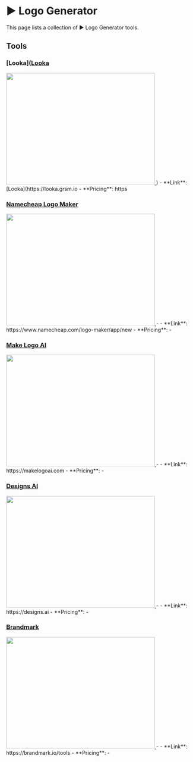 # ▶️ Logo Generator

This page lists a collection of ▶️ Logo Generator tools.

## Tools

### [Looka]([Looka](https://looka.grsm.io)
<a href="[Looka](https://looka.grsm.io">
   <img src="media/Looka.png" width="400" height="300">
</a>
)
- **Link**: [Looka](https://looka.grsm.io
- **Pricing**: https

### [Namecheap Logo Maker](https://www.namecheap.com/logo-maker/app/new)
<a href="https://www.namecheap.com/logo-maker/app/new">
   <img src="media/Namecheap Logo Maker.png" width="400" height="300">
</a>
-    
- **Link**: https://www.namecheap.com/logo-maker/app/new
- **Pricing**: -

### [Make Logo AI](https://makelogoai.com)
<a href="https://makelogoai.com">
   <img src="media/Make Logo AI.png" width="400" height="300">
</a>
-    
- **Link**: https://makelogoai.com
- **Pricing**: -

### [Designs AI](https://designs.ai)
<a href="https://designs.ai">
   <img src="media/Designs AI.png" width="400" height="300">
</a>
-    
- **Link**: https://designs.ai
- **Pricing**: -

### [Brandmark](https://brandmark.io/tools)
<a href="https://brandmark.io/tools">
   <img src="media/Brandmark.png" width="400" height="300">
</a>
-    
- **Link**: https://brandmark.io/tools
- **Pricing**: -

